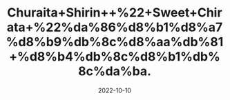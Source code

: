---
title: 'Churaita+Shirin++%22+Sweet+Chirata+%22%da%86%d8%b1%d8%a7%d8%b9%db%8c%d8%aa%db%81+%d8%b4%db%8c%d8%b1%db%8c%da%ba.'
date: '2022-10-10' 
metatag: '' 
inventory: '0' 
draft: false 
# meta description 
shortDescripton: 'Chirata+is+helpful+in%ef%bf%bdtreating+fever%2c+upset+stomach%2c+constipation%2c+anorexia+(appetite+loss)%2c+skin+diseases%2c+intestinal+worms+and+cancer.'
description: 'Herb'
longdescription: ''
featured: True
# product Price
price: '100.0'
# Product Short Description
shortDescription: 'Chirata+is+helpful+in%ef%bf%bdtreating+fever%2c+upset+stomach%2c+constipation%2c+anorexia+(appetite+loss)%2c+skin+diseases%2c+intestinal+worms+and+cancer.'
productID: '5AF66018-1627-ED11-9968-005056B3A416'
type: 'products'
category: 'Herb' 
thumnailproduct: 'https://eraconnect.blob.core.windows.net/product-images/aminsaddiquidawakhana/5AF66018-1627-ED11-9968-005056B3A416.webp' 
images:
  - image: 'https://eraconnect.blob.core.windows.net/product-images/aminsaddiquidawakhana/5AF66018-1627-ED11-9968-005056B3A416.webp'  
Variants:
---